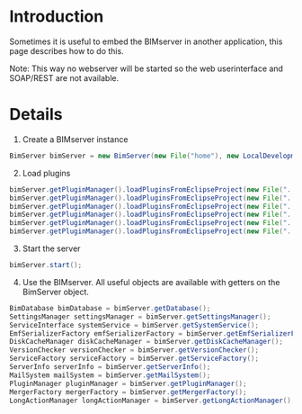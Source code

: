# Introduction

Sometimes it is useful to embed the BIMserver in another application, this page describes how to do this.

Note: This way no webserver will be started so the web userinterface and SOAP/REST are not available.

# Details

1. Create a BIMserver instance
```java
BimServer bimServer = new BimServer(new File("home"), new LocalDevelopmentResourceFetcher());
```

2. Load plugins
```java
bimServer.getPluginManager().loadPluginsFromEclipseProject(new File("../CityGML"));
bimServer.getPluginManager().loadPluginsFromEclipseProject(new File("../Collada"));
bimServer.getPluginManager().loadPluginsFromEclipseProject(new File("../IfcPlugins"));
bimServer.getPluginManager().loadPluginsFromEclipseProject(new File("../MiscSerializers"));
bimServer.getPluginManager().loadPluginsFromEclipseProject(new File("../IfcEngine"));
bimServer.getPluginManager().loadPluginsFromEclipseProject(new File("../buildingSMARTLibrary"));
```

3. Start the server
```java
bimServer.start();
```

4. Use the BIMserver. All useful objects are available with getters on the BimServer object.
```java
BimDatabase bimDatabase = bimServer.getDatabase();
SettingsManager settingsManager = bimServer.getSettingsManager();
ServiceInterface systemService = bimServer.getSystemService();
EmfSerializerFactory emfSerializerFactory = bimServer.getEmfSerializerFactory();
DiskCacheManager diskCacheManager = bimServer.getDiskCacheManager();
VersionChecker versionChecker = bimServer.getVersionChecker();
ServiceFactory serviceFactory = bimServer.getServiceFactory();
ServerInfo serverInfo = bimServer.getServerInfo();
MailSystem mailSystem = bimServer.getMailSystem();
PluginManager pluginManager = bimServer.getPluginManager();
MergerFactory mergerFactory = bimServer.getMergerFactory();
LongActionManager longActionManager = bimServer.getLongActionManager();
```